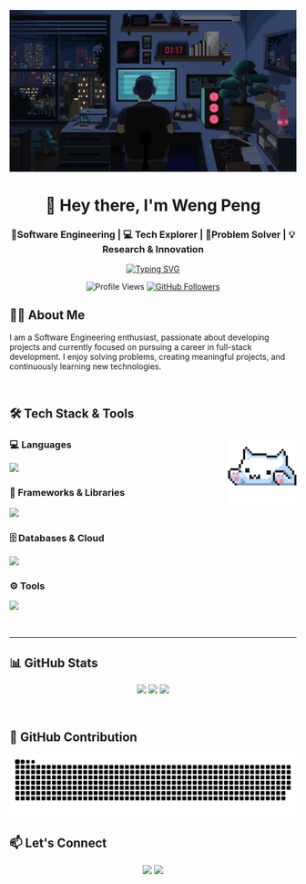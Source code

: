 <!-- HEADER -->
![Header Banner](assets/headerBg.gif)
<h1 align="center">👋 Hey there, I'm Weng Peng</h1>
<h3 align="center">🎯Software Engineering | 💻 Tech Explorer | 🔧Problem Solver | 💡Research & Innovation </h3>

<div align="center">
  <a href="https://git.io/typing-svg">
    <img src="https://readme-typing-svg.demolab.com?font=Fira+Code&size=20&duration=3000&pause=1000&color=00C0FF&center=true&vCenter=true&width=435&lines=Always+learning+new+things;Passionate+about+AI+%26+Tech;Building+cool+projects+everyday" alt="Typing SVG" />
  </a>
</div>

<p align="center">
  <img src="https://komarev.com/ghpvc/?username=Stereochromyy&label=Profile%20Views&color=blue&style=flat" alt="Profile Views" />
  <a href="https://github.com/Stereochromyy?tab=followers">
    <img src="https://img.shields.io/github/followers/Stereochromyy?label=Followers&style=social" alt="GitHub Followers" />
  </a>
</p>

## 👨‍💻 About Me
I am a Software Engineering enthusiast, passionate about developing projects and currently focused on pursuing a career in full-stack development. I enjoy solving problems, creating meaningful projects, and continuously learning new technologies.

</br>

## 🛠 Tech Stack & Tools
### 💻 Languages <img align="right" src="assets/cat.gif" width="120"/>  
<p align="left">
  <img src="https://skillicons.dev/icons?i=java,cpp,python,r,html,css,js,php," height="50"/>
</p>

### 🧰 Frameworks & Libraries
<p align="left">
  <img src="https://skillicons.dev/icons?i=react,vue,pug,nodejs,express,tailwind,jquery,vite" height="50"/>
</p>

### 🗄️ Databases & Cloud
<p align="left">
  <img src="https://skillicons.dev/icons?i=mysql,mongodb" height="50"/>
</p>

### ⚙️ Tools
<p align="left">
  <img src="https://skillicons.dev/icons?i=git,github,vscode,visualstudio,pycharm,figma,obsidian,notion" height="50"/>
</p>
</br>

---

## 📊 GitHub Stats
<p align="center">
  <img src="https://github-readme-stats.vercel.app/api?username=Stereochromyy&show_icons=true&theme=tokyonight&count_private=true&include_all_commits=true" width="34%"/>
  <img src="https://github-readme-streak-stats.herokuapp.com?user=Stereochromyy&theme=tokyonight&hide_border=false" width="34%"/>
  <img src="https://github-readme-stats.vercel.app/api/top-langs/?username=Stereochromyy&layout=compact&theme=tokyonight" width="30%"/>
</p>

</br>

## 🐍 GitHub Contribution
![GitHub Snake](https://github.com/Stereochromyy/Stereochromyy/blob/output/github-snake-dark.svg)

## 📫 Let's Connect
<p align="center">
  <a href="https://www.linkedin.com/in/leong-weng-peng/"><img src="https://skillicons.dev/icons?i=linkedin" height="50"></a>
  <a href="mailto:wengpengleong@gmail.com"><img src="https://skillicons.dev/icons?i=gmail" height="50"></a>
</p>
